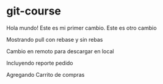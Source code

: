 # git-course

Hola mundo! Este es mi primer cambio.
Este es otro cambio

Mostrando pull con rebase y sin rebas

Cambio en remoto para descargar en local

Incluyendo reporte pedido

Agregando Carrito de compras
